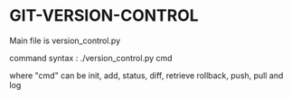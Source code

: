 # GIT-VERSION-CONTROL

Main file is version_control.py

command syntax : ./version_control.py cmd

where "cmd" can be init, add, status, diff, retrieve rollback, push, pull and log
